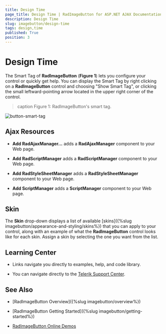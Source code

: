 ```yaml
---
title: Design Time
page_title: Design Time | RadImageButton for ASP.NET AJAX Documentation
description: Design Time
slug: imagebutton/design-time
tags: design,time
published: True
position: 3
---
```


# Design Time

The Smart Tag of **RadImageButton** (**Figure 1**) lets you configure your control or quickly get help. You can display the Smart Tag by right clicking on a **RadImageButton** control and choosing "Show Smart Tag", or clicking the small leftward-pointing arrow located in the upper right corner of the control.

>caption Figure 1: RadImageButton's smart tag.

![button-smart-tag](images/imagebutton-smart-tag.png)

## Ajax Resources

* **Add RadAjaxManager...** adds a **RadAjaxManager** component to your Web page.

* **Add RadScriptManager** adds a **RadScriptManager** component to your Web page.

* **Add RadStyleSheetManager** adds a **RadStyleSheetManager** component to your Web page.

* **Add ScriptManager** adds a **ScriptManager** component to your Web page.

## Skin

The **Skin** drop-down displays a list of available [skins]({%slug imagebutton/appearance-and-styling/skins%}) that you can apply to your control, along with an example of what the **RadImageButton** control looks like for each skin. Assign a skin by selecting the one you want from the list.

## Learning Center

* Links navigate you directly to examples, help, and code library.

* You can navigate directly to the [Telerik Support Center](https://www.telerik.com/support/home.aspx).

## See Also

 * [RadImageButton Overview]({%slug imagebutton/overview%})
 
 * [RadImageButton Getting Started]({%slug imagebutton/getting-started%})
 
 * [RadImageButton Online Demos](https://demos.telerik.com/aspnet-ajax/imagebutton/examples/overview/defaultcs.aspx)

